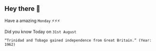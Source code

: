 ## Hey there 👋
Have a amazing `Monday` ⚡⚡⚡

Did you know Today on `31st August`
```
“Trinidad and Tobago gained independence from Great Britain.” (Year: 1962)
```
